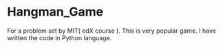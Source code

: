# Hangman_Game
For a problem set by MIT( edX course ).
This is very popular game. I have written the code in Python language.
